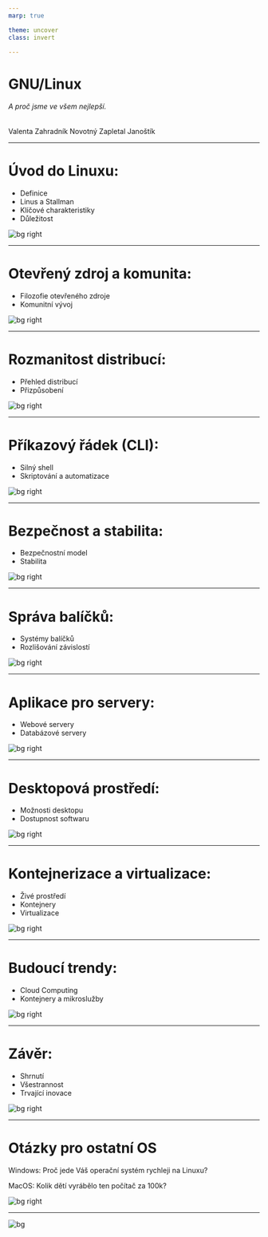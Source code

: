 ```yaml
---
marp: true

theme: uncover
class: invert

---
```


# GNU/Linux

###### A proč jsme ve všem nejlepší.

Valenta Zahradník Novotný 
Zapletal Janoštík

---

# Úvod do Linuxu:

- Definice
- Linus a Stallman
- Klíčové charakteristiky
- Důležitost

![bg right](linus.png)

---

# Otevřený zdroj a komunita:

- Filozofie otevřeného zdroje
- Komunitní vývoj

![bg right](stallman.jpeg)

---

# Rozmanitost distribucí:

- Přehled distribucí
- Přizpůsobení

![bg right](tux.png)

---

# Příkazový řádek (CLI):

- Silný shell
- Skriptování a automatizace

![bg right](neofetch.png)

---

# Bezpečnost a stabilita:

- Bezpečnostní model
- Stabilita

![bg right](open.png)

---

# Správa balíčků:

- Systémy balíčků
- Rozlišování závislostí

![bg right](pacman.png)

---

# Aplikace pro servery:

- Webové servery
- Databázové servery

![bg right](server.jpeg)

---

# Desktopová prostředí:

- Možnosti desktopu
- Dostupnost softwaru

![bg right](rice.webp)

---

# Kontejnerizace a virtualizace:

- Živé prostředí
- Kontejnery
- Virtualizace

![bg right](docker.png)

---

# Budoucí trendy:

- Cloud Computing
- Kontejnery a mikroslužby

![bg right](quantum.jpeg)

---

# Závěr:

- Shrnutí
- Všestrannost
- Trvající inovace

![bg right](meme0.png)

---

# Otázky pro ostatní OS

Windows: Proč jede Váš operační systém rychleji na Linuxu?

MacOS: Kolik dětí vyrábělo ten počítač za 100k?

![bg right](meme.png)

---

![bg](evangelionEndOfPresentation.webp)